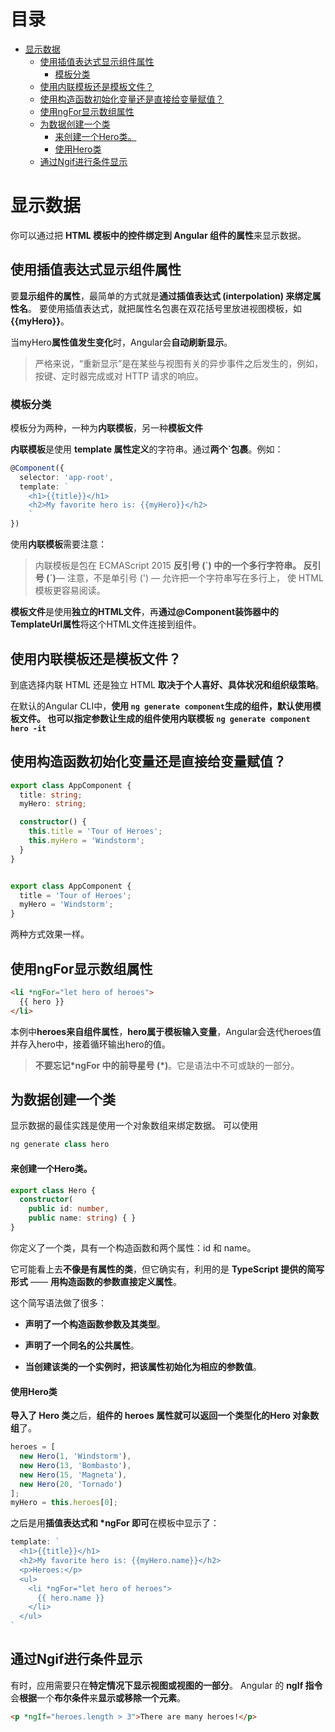 # 目录 <!-- omit in toc --> 
- [显示数据](#显示数据)
  - [使用插值表达式显示组件属性](#使用插值表达式显示组件属性)
    - [模板分类](#模板分类)
  - [使用内联模板还是模板文件？](#使用内联模板还是模板文件)
  - [使用构造函数初始化变量还是直接给变量赋值？](#使用构造函数初始化变量还是直接给变量赋值)
  - [使用ngFor显示数组属性](#使用ngfor显示数组属性)
  - [为数据创建一个类](#为数据创建一个类)
      - [来创建一个Hero类。](#来创建一个hero类)
      - [使用Hero类](#使用hero类)
  - [通过Ngif进行条件显示](#通过ngif进行条件显示)


# 显示数据
你可以通过把 **HTML 模板中的控件绑定到 Angular 组件的属性**来显示数据。

## 使用插值表达式显示组件属性
要**显示组件的属性**，最简单的方式就是**通过插值表达式 (interpolation) 来绑定属性名**。 要使用插值表达式，就把属性名包裹在双花括号里放进视图模板，如 **{{myHero}}**。

当myHero**属性值发生变化**时，Angular会**自动刷新显示**。
>严格来说，“重新显示”是在某些与视图有关的异步事件之后发生的，例如，按键、定时器完成或对 HTTP 请求的响应。


### 模板分类
模板分为两种，一种为**内联模板**，另一种**模板文件**

**内联模板**是使用 **template 属性定义**的字符串。通过**两个\`包裹**。例如：

```ts
@Component({
  selector: 'app-root',
  template: `
    <h1>{{title}}</h1>
    <h2>My favorite hero is: {{myHero}}</h2>
    `
})
```

使用**内联模板**需要注意：
>内联模板是包在 ECMAScript 2015 **反引号 (\`) 中的一个多行字符串。 反引号 (\`)**— 注意，不是单引号 (') — 允许把一个字符串写在多行上， 使 HTML 模板更容易阅读。

**模板文件**是使用**独立的HTML文件**，再**通过@Component装饰器中的TemplateUrl属性**将这个HTML文件连接到组件。

## 使用内联模板还是模板文件？

到底选择内联 HTML 还是独立 HTML **取决于个人喜好、具体状况和组织级策略**。 

在默认的Angular CLI中，**使用 `ng generate component`**生成的组件，**默认使用模板文件**。
也可以**指定参数让生成的组件使用内联模板**
**`ng generate component hero -it`**


## 使用构造函数初始化变量还是直接给变量赋值？
```ts
export class AppComponent {
  title: string;
  myHero: string;

  constructor() {
    this.title = 'Tour of Heroes';
    this.myHero = 'Windstorm';
  }
}


export class AppComponent {
  title = 'Tour of Heroes';
  myHero = 'Windstorm';
}

```
两种方式效果一样。

## 使用ngFor显示数组属性
```html
<li *ngFor="let hero of heroes">
  {{ hero }}
</li>
```
本例中**heroes来自组件属性**，**hero属于模板输入变量**，Angular会迭代heroes值并存入hero中，接着循环输出hero的值。
>**不要忘记\*ngFor 中的前导星号 (\*)**。它是语法中不可或缺的一部分。

## 为数据创建一个类
显示数据的最佳实践是使用一个对象数组来绑定数据。
可以使用
```ts
ng generate class hero
```
#### 来创建一个Hero类。
```ts
export class Hero {
  constructor(
    public id: number,
    public name: string) { }
}
```
你定义了一个类，具有一个构造函数和两个属性：id 和 name。

它可能看上去**不像是有属性的类**，但它确实有，利用的是 **TypeScript 提供的简写形式** —— **用构造函数的参数直接定义属性**。

这个简写语法做了很多：

- **声明了一个构造函数参数及其类型**。

- **声明了一个同名的公共属性**。

- **当创建该类的一个实例时，把该属性初始化为相应的参数值**。

#### 使用Hero类
**导入了 Hero 类**之后，**组件的 heroes 属性就可以返回一个类型化的Hero 对象数组**了。

```ts
heroes = [
  new Hero(1, 'Windstorm'),
  new Hero(13, 'Bombasto'),
  new Hero(15, 'Magneta'),
  new Hero(20, 'Tornado')
];
myHero = this.heroes[0];
```
之后是用**插值表达式和 \*ngFor 即可**在模板中显示了：

```ts
template: `
  <h1>{{title}}</h1>
  <h2>My favorite hero is: {{myHero.name}}</h2>
  <p>Heroes:</p>
  <ul>
    <li *ngFor="let hero of heroes">
      {{ hero.name }}
    </li>
  </ul>
`
```

## 通过Ngif进行条件显示
有时，应用需要只在**特定情况下显示视图或视图的一部分**。
Angular 的 **ngIf 指令**会**根据**一个**布尔条件**来**显示或移除一个元素**。
```html
<p *ngIf="heroes.length > 3">There are many heroes!</p>
```